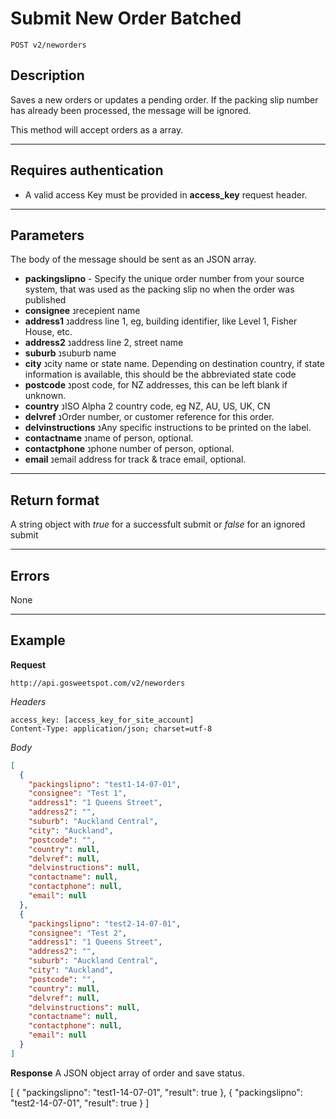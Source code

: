 # Submit New Order Batched

    POST v2/neworders

## Description
Saves a new orders or updates a pending order. If the packing slip number has already been processed, the message will be ignored.

This method will accept orders as a array.

***

## Requires authentication
* A valid access Key must be provided in **access_key** request header.

***

## Parameters

The body of the message should be sent as an JSON array.

- **packingslipno** - Specify the unique order number from your source system, that was used as the packing slip no when the order was published
- **consignee** נrecepient name
- **address1** נaddress line 1, eg, building identifier, like Level 1, Fisher House, etc.
- **address2** נaddress line 2, street name
- **suburb** נsuburb name
- **city** נcity name or state name. Depending on destination country, if state information is available, this should be the abbreviated state code
- **postcode** נpost code, for NZ addresses, this can be left blank if unknown.
- **country** נISO Alpha 2 country code, eg NZ, AU, US, UK, CN
- **delvref** נOrder number, or customer reference for this order. 
- **delvinstructions** נAny specific instructions to be printed on the label.
- **contactname** נname of person, optional.
- **contactphone** נphone number of person, optional.
- **email** נemail address for track & trace email, optional.

***

## Return format
A string object with *true* for a successfult submit or *false* for an ignored submit

***

## Errors
None

***

## Example
**Request**

    http://api.gosweetspot.com/v2/neworders

*Headers*

    access_key: [access_key_for_site_account]
    Content-Type: application/json; charset=utf-8

    

*Body*
``` json
[
  {
    "packingslipno": "test1-14-07-01",
    "consignee": "Test 1",
    "address1": "1 Queens Street",
    "address2": "",
    "suburb": "Auckland Central",
    "city": "Auckland",
    "postcode": "",
    "country": null,
    "delvref": null,
    "delvinstructions": null,
    "contactname": null,
    "contactphone": null,
    "email": null
  },
  {
    "packingslipno": "test2-14-07-01",
    "consignee": "Test 2",
    "address1": "1 Queens Street",
    "address2": "",
    "suburb": "Auckland Central",
    "city": "Auckland",
    "postcode": "",
    "country": null,
    "delvref": null,
    "delvinstructions": null,
    "contactname": null,
    "contactphone": null,
    "email": null
  }
]

```


**Response** 
A JSON object array of order and save status.

[
  {
    "packingslipno": "test1-14-07-01",
    "result": true
  },
  {
    "packingslipno": "test2-14-07-01",
    "result": true
  }
]

```

